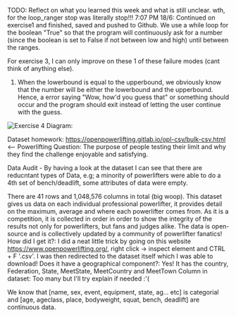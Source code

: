 TODO: Reflect on what you learned this week and what is still unclear.
wth, for the loop_ranger stop was literally stop!!! 
7:07 PM 18/6: Continued on exercise1 and finished, saved and pushed to Github. We use a while loop for the boolean "True" so that the program will continuously ask for a number (since the boolean is set to False if not between low and high) until between the ranges.

For exercise 3, I can only improve on these 1 of these failure modes (cant think of anything else).

1. When the lowerbound is equal to the upperbound, we obviously know that the number will be either the lowerbound and the upperbound. Hence, a error saying "Wow, how'd you guess that" or something should occur and the program should exit instead of letting the user continue with the guess.

![Exercise 4 Diagram:](https://user-images.githubusercontent.com/106722754/174475504-e982302a-3315-4825-b37c-2621f645ee5a.png)


Dataset homework:
https://openpowerlifting.gitlab.io/opl-csv/bulk-csv.html <-- Powerlifting
Question: The purpose of people testing their limit and why they find the challenge enjoyable and satisfying.

Data Audit -
By having a look at the dataset I can see that there are reducntant types of Data, e.g; a minority of powerlifters were able to do a 4th set of bench/deadlift, some attributes of data were empty.

There are 41 rows and 1,048,576 columns in total (big woop). 
This dataset gives us data on each individual professional powerlifter, it provides detail on the maximum, average and where each powerlifter comes from.
As it is a competition, it is collected in order in order to show the integrity of the results not only for powerlifters, but fans and judges alike.
The data is open-source and is collectively updated by a community of powerlifter fanatics!
How did I get it?: I did a neat little trick by going on this website https://www.openpowerlifting.org/, right click -> inspect element and CTRL + F '.csv'. I was then redirected to the dataset itself which I was able to download!
Does it have a geographical component?: Yes! It has the country, Federation, State, MeetState, MeetCountry and MeetTown
Column in dataset: Too many but I'll try explain if needed :'(

We know that [name, sex, event, equipment, state, ag... etc] is categorial and [age, ageclass, place, bodyweight, squat, bench, deadlift] are continuous data. 

